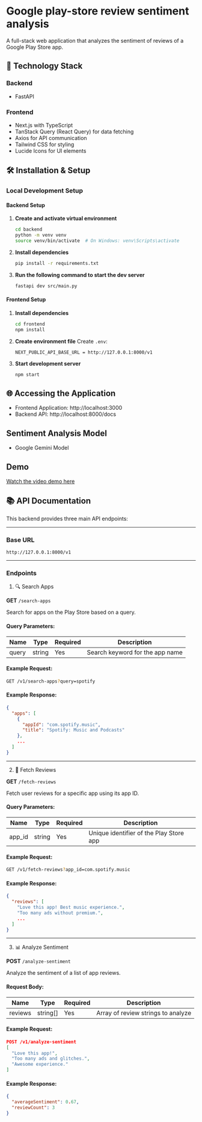 # Google play-store review sentiment analysis

A full-stack web application that analyzes the sentiment of reviews of a Google Play Store app.

## 🚀 Technology Stack

### Backend

- FastAPI

### Frontend

- Next.js with TypeScript
- TanStack Query (React Query) for data fetching
- Axios for API communication
- Tailwind CSS for styling
- Lucide Icons for UI elements

## 🛠️ Installation & Setup

### Local Development Setup

#### Backend Setup

1. **Create and activate virtual environment**

   ```bash
   cd backend
   python -m venv venv
   source venv/bin/activate  # On Windows: venv\Scripts\activate
   ```

2. **Install dependencies**

   ```bash
   pip install -r requirements.txt
   ```


3. **Run the following command to start the dev server**

   ```bash
   fastapi dev src/main.py
   ```

#### Frontend Setup

1. **Install dependencies**

   ```bash
   cd frontend
   npm install
   ```

2. **Create environment file**
   Create `.env`:

   ```
   NEXT_PUBLIC_API_BASE_URL = http://127.0.0.1:8000/v1
   ```

3. **Start development server**
   ```bash
   npm start
   ```

## 🌐 Accessing the Application

- Frontend Application: http://localhost:3000
- Backend API: http://localhost:8000/docs

## Sentiment Analysis Model
 
 - Google Gemini Model

## Demo

[Watch the video demo here](https://drive.google.com/file/d/1yvo1yd3KE0ZKvHvdjM18eLw02I1armJ-/view?usp=sharing)


## 📚 API Documentation

This backend provides three main API endpoints:

---

### Base URL

```
http://127.0.0.1:8000/v1
```

---

### Endpoints

1. 🔍 Search Apps

**GET** `/search-apps`

Search for apps on the Play Store based on a query.

#### Query Parameters:
| Name  | Type   | Required | Description                     |
|-------|--------|----------|---------------------------------|
| query | string | Yes      | Search keyword for the app name |

#### Example Request:
```bash
GET /v1/search-apps?query=spotify
```

#### Example Response:
```json
{
  "apps": [
    {
      "appId": "com.spotify.music",
      "title": "Spotify: Music and Podcasts"
    },
    ...
  ]
}
```

---

2. 📝 Fetch Reviews

**GET** `/fetch-reviews`

Fetch user reviews for a specific app using its app ID.

#### Query Parameters:
| Name   | Type   | Required | Description                        |
|--------|--------|----------|------------------------------------|
| app_id | string | Yes      | Unique identifier of the Play Store app |

#### Example Request:
```bash
GET /v1/fetch-reviews?app_id=com.spotify.music
```

#### Example Response:
```json
{
  "reviews": [
    "Love this app! Best music experience.",
    "Too many ads without premium.",
    ...
  ]
}
```

---

3. 📊 Analyze Sentiment

**POST** `/analyze-sentiment`

Analyze the sentiment of a list of app reviews.

#### Request Body:
| Name    | Type    | Required | Description                      |
|---------|---------|----------|----------------------------------|
| reviews | string[] | Yes      | Array of review strings to analyze |

#### Example Request:
```json
POST /v1/analyze-sentiment
[
  "Love this app!",
  "Too many ads and glitches.",
  "Awesome experience."
]
```

#### Example Response:
```json
{
  "averageSentiment": 0.67,
  "reviewCount": 3
}
```
